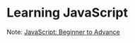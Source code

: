 # Learning JavaScript

Note: [JavaScript: Beginner to Advance](https://www.notion.so/israksnote/JavaScript-Beginner-to-Advance-2667d8290ec88015a4afc7dea1d8517c?source=copy_link)
